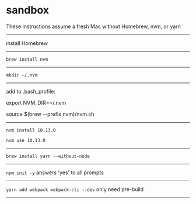 # sandbox

These instructions assume a fresh Mac without Homebrew, nvm, or yarn

----------

install Homebrew

----------

`brew install nvm`

----------

`mkdir ~/.nvm`

----------

add to .bash_profile:

export NVM_DIR=~/.nvm

source $(brew --prefix nvm)/nvm.sh 

----------

`nvm install 10.13.0`

`nvm use 10.13.0`

----------

`brew install yarn --without-node`

----------

`npm init -y` answers 'yes' to all prompts

----------

`yarn add webpack webpack-cli --dev` only need pre-build

----------
